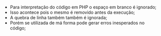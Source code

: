 * Para interpretação do código em PHP o espaço em branco é ignorado; 
* Isso acontece pois o mesmo é removido antes da execução; 
* A quebra de linha também também é ignorada; 
* Porém se utilizada de má forma pode gerar erros inesperados no código;